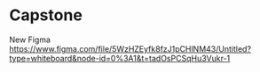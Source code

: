 # Capstone
New Figma
https://www.figma.com/file/5WzHZEyfk8fzJ1pCHlNM43/Untitled?type=whiteboard&node-id=0%3A1&t=tadOsPCSqHu3Vukr-1

